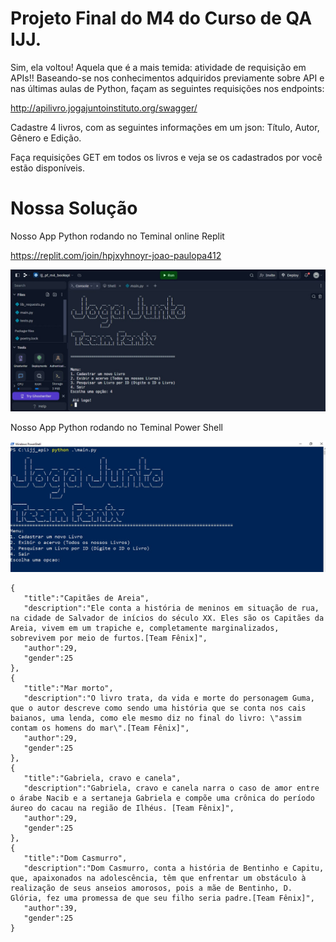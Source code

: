 # Projeto Final do M4 do Curso de QA IJJ.

Sim, ela voltou! Aquela que é a mais temida: atividade de requisição em APIs!!
Baseando-se nos conhecimentos adquiridos previamente sobre API e nas últimas aulas de  Python, façam as seguintes requisições nos endpoints:

http://apilivro.jogajuntoinstituto.org/swagger/

Cadastre 4 livros, com as seguintes informações em um json: 
Título, Autor, Gênero e Edição.

Faça requisições GET em todos os livros e veja se os cadastrados por você estão disponíveis.

# Nossa Solução

Nosso App Python rodando no Teminal online Replit

https://replit.com/join/hpjxyhnoyr-joao-paulopa412

<img style="margin: 0px" src="https://raw.githubusercontent.com/jpqateste/desafio_m4_ijj/main/Screen_replit.jpg" alt="Tela Ripleit" title="Ripleit" />

Nosso App Python rodando no Teminal Power Shell

<img style="margin: 0px" src="https://raw.githubusercontent.com/jpqateste/desafio_m4_ijj/main/Screen_power_shell01.jpg" alt="Tela Power shell" title="Power shell" />


```
{
   "title":"Capitães de Areia",
   "description":"Ele conta a história de meninos em situação de rua, na cidade de Salvador de inícios do século XX. Eles são os Capitães da Areia, vivem em um trapiche e, completamente marginalizados, sobrevivem por meio de furtos.[Team Fênix]",
   "author":29,
   "gender":25
},
{
   "title":"Mar morto",
   "description":"O livro trata, da vida e morte do personagem Guma, que o autor descreve como sendo uma história que se conta nos cais baianos, uma lenda, como ele mesmo diz no final do livro: \"assim contam os homens do mar\".[Team Fênix]",
   "author":29,
   "gender":25
},
{
   "title":"Gabriela, cravo e canela",
   "description":"Gabriela, cravo e canela narra o caso de amor entre o árabe Nacib e a sertaneja Gabriela e compõe uma crônica do período áureo do cacau na região de Ilhéus. [Team Fênix]",
   "author":29,
   "gender":25
},
{
   "title":"Dom Casmurro",
   "description":"Dom Casmurro, conta a história de Bentinho e Capitu, que, apaixonados na adolescência, têm que enfrentar um obstáculo à realização de seus anseios amorosos, pois a mãe de Bentinho, D. Glória, fez uma promessa de que seu filho seria padre.[Team Fênix]",
   "author":39,
   "gender":25
}
```
